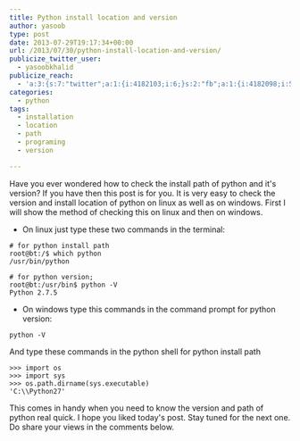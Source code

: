```yaml
---
title: Python install location and version
author: yasoob
type: post
date: 2013-07-29T19:17:34+00:00
url: /2013/07/30/python-install-location-and-version/
publicize_twitter_user:
  - yasoobkhalid
publicize_reach:
  - 'a:3:{s:7:"twitter";a:1:{i:4182103;i:6;}s:2:"fb";a:1:{i:4182098;i:518;}s:2:"wp";a:1:{i:0;i:0;}}'
categories:
  - python
tags:
  - installation
  - location
  - path
  - programing
  - version

---
```

Have you ever wondered how to check the install path of python and it's version? If you have then this post is for you. It is very easy to check the version and install location of python on linux as well as on windows. First I will show the method of checking this on linux and then on windows.

- On linux just type these two commands in the terminal:

```
# for python install path
root@bt:/$ which python
/usr/bin/python

# for python version;
root@bt:/usr/bin$ python -V
Python 2.7.5
```

- On windows type this commands in the command prompt for python version:

```
python -V
```

And type these commands in the python shell for python install path

```
>>> import os
>>> import sys
>>> os.path.dirname(sys.executable)
'C:\\Python27'
```

This comes in handy when you need to know the version and path of python real quick. I hope you liked today's post. Stay tuned for the next one. Do share your views in the comments below.